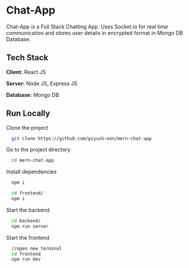 # Chat-App

Chat-App is a Full Stack Chatting App.
Uses Socket.io for real time communication and stores user details in encrypted format in Mongo DB Database.
## Tech Stack

**Client:** React JS

**Server:** Node JS, Express JS

**Database:** Mongo DB
  

## Run Locally

Clone the project

```bash
  git clone https://github.com/piyush-eon/mern-chat-app
```

Go to the project directory

```bash
  cd mern-chat-app
```

Install dependencies

```bash
  npm i
```

```bash
  cd frontend/
  npm i
```

Start the backend

```bash
  cd backend/
  npm run server
```
Start the frontend

```bash
  //open new terminal
  cd frontend
  npm run dev
```

  
